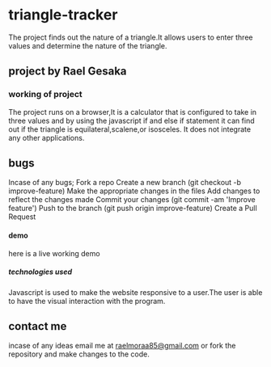 # triangle-tracker
The project finds out the nature of a triangle.It allows users to enter three values and determine the nature of the triangle.
## project by Rael Gesaka
### working of project
The project runs on a browser,It is a calculator that is configured to take in three values and by using the javascript if and else if statement
it can find out if the triangle is equilateral,scalene,or isosceles.
It does not integrate any other applications.
## bugs
Incase of any bugs; Fork a repo
    Create a new branch (git checkout -b improve-feature)
    Make the appropriate changes in the files
    Add changes to reflect the changes made
    Commit your changes (git commit -am 'Improve feature')
    Push to the branch (git push origin improve-feature)
    Create a Pull Request
 #### demo
 here is a live working demo
##### technologies used
Javascript is used to make the website responsive to a user.The user is able to have the visual interaction with the program.
## contact me
incase of any ideas email me at raelmoraa85@gmail.com or fork the repository and make changes to the code.
